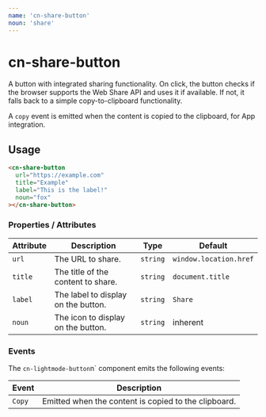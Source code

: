 ```yaml
---
name: 'cn-share-button'
noun: 'share'
---
```


# cn-share-button

A button with integrated sharing functionality. On click, the button checks if the browser
supports the Web Share API and uses it if available. If not, it falls back to a simple
copy-to-clipboard functionality.

A `copy` event is emitted when the content is copied to the clipboard, for App integration.

## Usage

<div class="flex">
  <div class="border p-1">
    <cn-share-button label="This is the label!"></cn-share-button>
  </div>
</div>

```html
<cn-share-button
  url="https://example.com"
  title="Example"
  label="This is the label!"
  noun="fox"
></cn-share-button>
```

### Properties / Attributes

| Attribute | Description | Type | Default |
| --- | --- | --- | --- |
| `url` | The URL to share. | `string` | `window.location.href` |
| `title` | The title of the content to share. | `string` | `document.title` |
| `label` | The label to display on the button. | `string` | `Share` |
| `noun` | The icon to display on the button. | `string` | inherent |

### Events

The `cn-lightmode-button`n` component emits the following events:

| Event | Description |
| --- | --- |
| `Copy` | Emitted when the content is copied to the clipboard. |


